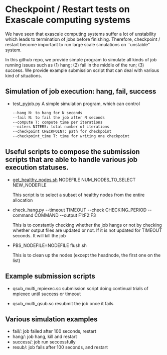 # Checkpoint / Restart tests on Exascale computing systems

We have seen that exascale computing systems suffer a lot of unstability which leads to termination of jobs before finishing. Therefore, checkpoint / restart become important to run large scale simulations on ``unstable" system. 

In this github repo, we provide simple program to simulate all kinds of job running issues such as (1) hang; (2) fail in the middle of the run; (3) success. We provide example submission script that can deal with various kind of situations. 

## Simulation of job execution: hang, fail, success
- test_pyjob.py 
  A simple simulation program, which can control
  ```bash
  --hang N: to hang for N seconds
  --fail N: to fail the job after N seconds
  --compute T: compute time per iterations
  --niters NITERS: total number of iterations
  --checkpoint CHECKPOINT: path for checkpoint
  --checkpoint_time T: time for writing one checkpoint
  ```
## Useful scripts to compose the submission scripts that are able to handle various job execution statuses. 

- [get_healthy_nodes.sh](./get_healthy_nodes.sh) NODEFILE NUM_NODES_TO_SELECT NEW_NODEFILE
  
  This script is to select a subset of healthy nodes from the entire allocation

- check_hang.py --timeout TIMEOUT --check CHECKING_PERIOD --command COMMAND --output F1:F2:F3

  This is to constantly checking whether the job hangs or not by checking whether output files are updated or not. If it is not updated for TIMEOUT seconds. It will kill the job

- PBS_NODEFILE=NODEFILE flush.sh 

  This is to clean up the nodes (except the headnode, the first one on the list)


## Example submission scripts
- qsub_multi_mpiexec.sc
  submission script doing continual trials of mpiexec until success or timeout

- qsub_multi_qsub.sc
  resubmit the job once it fails
  
## Various simulation examples
- fail/: job failed after 100 seconds, restart
- hang/: job hang, kill and restart
- success/: job run seccessfully
- resub/: job fails after 100 seconds, and restart
